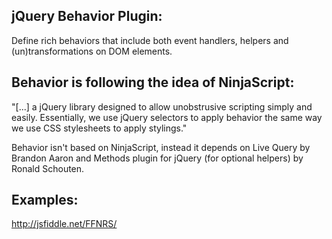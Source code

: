 ## jQuery Behavior Plugin:
Define rich behaviors that include both event handlers, helpers and (un)transformations on DOM elements.

## Behavior is following the idea of NinjaScript:
"[...] a jQuery library designed to allow unobstrusive scripting simply and easily. Essentially, we use jQuery selectors to apply behavior the same way we use CSS stylesheets to apply stylings."

Behavior isn't based on NinjaScript, instead it depends on Live Query by Brandon Aaron and Methods plugin for jQuery (for optional helpers) by Ronald Schouten.
## Examples:
http://jsfiddle.net/FFNRS/
